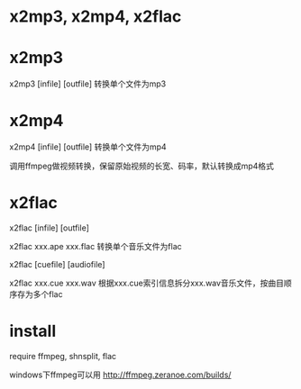 x2mp3, x2mp4, x2flac
====================

# x2mp3

x2mp3 [infile] [outfile] 转换单个文件为mp3

# x2mp4

x2mp4 [infile] [outfile] 转换单个文件为mp4

调用ffmpeg做视频转换，保留原始视频的长宽、码率，默认转换成mp4格式

# x2flac

x2flac [infile] [outfile]

x2flac xxx.ape xxx.flac  转换单个音乐文件为flac

x2flac [cuefile] [audiofile] 

x2flac xxx.cue xxx.wav  根据xxx.cue索引信息拆分xxx.wav音乐文件，按曲目顺序存为多个flac

# install

require ffmpeg, shnsplit, flac

windows下ffmpeg可以用 http://ffmpeg.zeranoe.com/builds/
